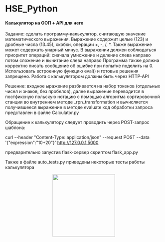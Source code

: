# HSE_Python
#### Калькулятор на ООП + API для него

Задание: сделать программу-калькулятор, считающую значение математического выражения. Выражение содержит целые (123) и дробные числа (13.45), скобки, операции +, -, /, *. Также выражение может содержать унарный минус.
В выражении должен соблюдаться приоритет операций:
сначала умножение и деление слева направо
потом сложение и вычитание слева направо
Программа также должна корректно писать сообщение об ошибке при попытке поделить на 0.
Использовать встроенную функцию eval() и готовые решения запрещено.
Работа с калькулятором должны быть через HTTP-API

Решение: входное ыражение разбивается на набор токенов (отдельных чисел и знаков, без пробелов), далее выражение переводится в постфиксную польскую нотацию с помощью алгоритма сортировочной станции во внутреннем методе _rpn_transformation и вычисляется получившееся выражение в методе evaluate
код обработки запроса представлен в файле Calculator.py

Обращение к калькулятору следует проводить через POST-запрос шаблона: 


curl --header "Content-Type: application/json" --request POST --data '{"expression":"10+20"}' http://127.0.0.1:5000

предварительно запустив flask-сервер скриптом flask_app.py

Также в файле auto_tests.py приведены некоторые тесты работы калькулятора


<div id="header" align="center">
  <img src="https://media.giphy.com/media/QEIC6GZIEGStO/giphy.gif" width="200"/>
</div>
